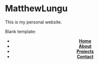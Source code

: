 # MatthewLungu
This is my personal website.


Blank template:

<!DOCTYPE html>
<html lang="en">
<head>
    <meta charset="UTF-8">
    <meta name="viewport" content="width=device-width, initial-scale=1.0">
    <title>About Matthew Lungu</title>
    <link rel="stylesheet" href="css/styles.css">
    <link rel="icon" href="media/pic.png">
</head>
<style>
    
    
</style>
<body>
    <header>
        <ul>
            <li><a href="index.html"><b>Home</b></a></li>
            <li><a href="about.html"><b>About</b></a></li>
            <!-- <li><a href="skills.html"><b>Skills</b></a></li> -->
            <li><a href="projects.html"><b>Projects</b></a></li>
            <li><a href="contact.html"><b>Contact</b></a></li>
        </ul>
    </header>
    


</body>
</html>
